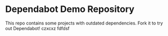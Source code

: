 # Dependabot Demo Repository

This repo contains some projects with outdated dependencies. Fork it to try out
Dependabot!
czxcxz
fdfdsf
